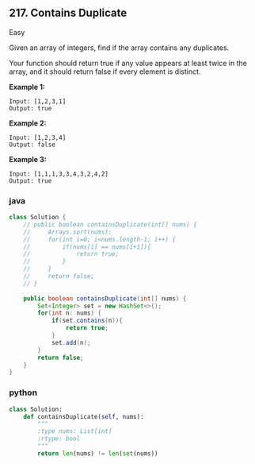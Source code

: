 ## 217. Contains Duplicate

Easy

Given an array of integers, find if the array contains any duplicates.

Your function should return true if any value appears at least twice in the array, and it should return false if every element is distinct.

**Example 1:**

```
Input: [1,2,3,1]
Output: true
```

**Example 2:**

```
Input: [1,2,3,4]
Output: false
```

**Example 3:**

```
Input: [1,1,1,3,3,4,3,2,4,2]
Output: true
```

### java

````java
class Solution {
    // public boolean containsDuplicate(int[] nums) {
    //     Arrays.sort(nums);
    //     for(int i=0; i<nums.length-1; i++) {
    //         if(nums[i] == nums[i+1]){
    //             return true;
    //         }
    //     }
    //     return false;
    // }
    
    public boolean containsDuplicate(int[] nums) {
        Set<Integer> set = new HashSet<>();
        for(int n: nums) {
            if(set.contains(n)){
                return true;
            }
            set.add(n);
        }
        return false;
    }
}
````

### python

````python
class Solution:
    def containsDuplicate(self, nums):
        """
        :type nums: List[int]
        :rtype: bool
        """
        return len(nums) != len(set(nums))
````

